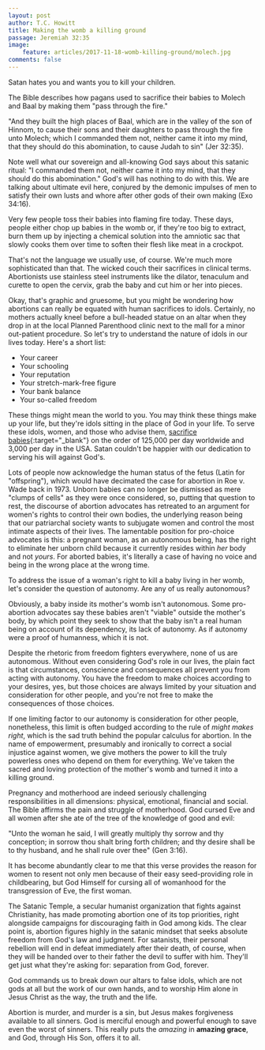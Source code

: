 ```yaml
---
layout: post
author: T.C. Howitt
title: Making the womb a killing ground
passage: Jeremiah 32:35
image:
    feature: articles/2017-11-18-womb-killing-ground/molech.jpg
comments: false
---
```


Satan hates you and wants you to kill your children.

The Bible describes how pagans used to sacrifice their babies to Molech and Baal by making them "pass through the fire."

"And they built the high places of Baal, which are in the valley of the son of Hinnom, to cause their sons and their daughters to pass through the fire unto Molech; which I commanded them not, neither came it into my mind, that they should do this abomination, to cause Judah to sin" (Jer 32:35).

Note well what our sovereign and all-knowing God says about this satanic ritual: "I commanded them not, neither came it into my mind, that they should do this abomination."  God's will has nothing to do with this.  We are talking about ultimate evil here, conjured by the demonic impulses of men to satisfy their own lusts and whore after other gods of their own making (Exo 34:16).

Very few people toss their babies into flaming fire today. These days, people either chop up babies in the womb or, if they're too big to extract, burn them up by injecting a chemical solution into the amniotic sac that slowly cooks them over time to soften their flesh like meat in a crockpot.

That's not the language we usually use, of course.  We're much more sophisticated than that.  The wicked couch their sacrifices in clinical terms.  Abortionists use stainless steel instruments like the dilator, tenaculum and curette to open the cervix, grab the baby and cut him or her into pieces.

Okay, that's graphic and gruesome, but you might be wondering how abortions can really be equated with human sacrifices to idols.  Certainly, no mothers actually kneel before a bull-headed statue on an altar when they drop in at the local Planned Parenthood clinic next to the mall for a minor out-patient procedure.  So let's try to understand the nature of idols in our lives today.  Here's a short list:

* Your career
* Your schooling
* Your reputation
* Your stretch-mark-free figure
* Your bank balance
* Your so-called freedom

These things might mean the world to you.  You may think these things make up your life, but they're idols sitting in the place of God in your life. To serve these idols, women, and those who advise them, [sacrifice babies](http://www.worldometers.info/abortions/){:target="_blank"} on the order of 125,000 per day worldwide and 3,000 per day in the USA. Satan couldn't be happier with our dedication to serving his will against God's.

Lots of people now acknowledge the human status of the fetus (Latin for "offspring"), which would have decimated the case for abortion in Roe v. Wade back in 1973.  Unborn babies can no longer be dismissed as mere "clumps of cells" as they were once considered, so, putting that question to rest, the discourse of abortion advocates has retreated to an argument for women's rights to control their own bodies, the underlying reason being that our patriarchal society wants to subjugate women and control the most intimate aspects of their lives.  The lamentable position for pro-choice advocates is this: a pregnant woman, as an autonomous being, has the right to eliminate her unborn child because it currently resides within *her* body and not *yours*.  For aborted babies, it's literally a case of having no voice and being in the wrong place at the wrong time.

To address the issue of a woman's right to kill a baby living in her womb, let's consider the question of autonomy. Are any of us really autonomous?

Obviously, a baby inside its mother's womb isn't autonomous. Some pro-abortion advocates say these babies aren't "viable" outside the mother's body, by which point they seek to show that the baby isn't a real human being on account of its dependency, its lack of autonomy. As if autonomy were a proof of humanness, which it is not.

Despite the rhetoric from freedom fighters everywhere, none of us are autonomous.  Without even considering God's role in our lives, the plain fact is that circumstances, conscience and consequences all prevent you from acting with autonomy.  You have the freedom to make choices according to your desires, yes, but those choices are always limited by your situation and consideration for other people, and you're not free to make the consequences of those choices.

If one limiting factor to our autonomy is consideration for other people, nonetheless, this limit is often budged according to the rule of *might makes right*, which is the sad truth behind the popular calculus for abortion.  In the name of empowerment, presumably and ironically to correct a social injustice against women, we give mothers the power to kill the truly powerless ones who depend on them for everything.  We've taken the sacred and loving protection of the mother's womb and turned it into a killing ground.

Pregnancy and motherhood are indeed seriously challenging responsibilities in all dimensions: physical, emotional, financial and social.  The Bible affirms the pain and struggle of motherhood.  God cursed Eve and all women after she ate of the tree of the knowledge of good and evil:

"Unto the woman he said, I will greatly multiply thy sorrow and thy conception; in sorrow thou shalt bring forth children; and thy desire shall be to thy husband, and he shall rule over thee" (Gen 3:16).

It has become abundantly clear to me that this verse provides the reason for women to resent not only men because of their easy seed-providing role in childbearing, but God Himself for cursing all of womanhood for the transgression of Eve, the first woman.

The Satanic Temple, a secular humanist organization that fights against Christianity, has made promoting abortion one of its top priorities, right alongside campaigns for discouraging faith in God among kids.  The clear point is, abortion figures highly in the satanic mindset that seeks absolute freedom from God's law and judgment.  For satanists, their personal rebellion will end in defeat immediately after their death, of course, when they will be handed over to their father the devil to suffer with him.  They'll get just what they're asking for: separation from God, forever.

God commands us to break down our altars to false idols, which are not gods at all but the work of our own hands, and to worship Him alone in Jesus Christ as the way, the truth and the life.

Abortion is murder, and murder is a sin, but Jesus makes forgiveness available to all sinners. God is merciful enough and powerful enough to save even the worst of sinners. This really puts the *amazing* in **amazing grace**, and God, through His Son, offers it to all.
